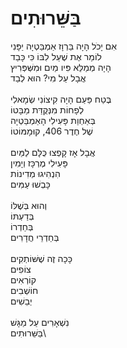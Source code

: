 # בַּשֵּׁרוּתִים

אִם יָכֹל הָיָה בַּרְוָז אַמְבַּטְיָה יַפָּנִי\
לוֹמַר אֶת שֶׁעַל לִבּוֹ כִּי כָּבַד\
הָיָה מְמַלֵּא פִּיו מַיִם וּמִשְּׁפְּרִיץ\
אֲבָל עַל מִי? הוּא לְבַד\
\
בֶּטַח פַּעַם הָיָה קִיצוֹנִי שְׂמָאלִי\
לְפָחוֹת מִנְּקֻדַּת מַבָּטוֹ\
בְּאַחְוַת פָּעִילִי הָאַמְבַּטְיָה\
שֶׁל חֶדֶר 406, קוּמָמּוֹטוֹ\
\
אֲבָל אָז קָפְצוּ כֻּלָּם לַמַּיִם\
פָּעִילִי מֶרְכָּז וְיָמִין\
הִנְהִיגוּ מְדִינוֹת\
כָּבְשׁוּ עַמִּים\
\
וְהוּא בְּשֶׁלּוֹ\
בְּדַעְתּוֹ\
בְּחַדְרוֹ\
בְּחַדְרֵי חֲדָרִים\
\
כָּכָה זֶה שֶׁשּׁוֹתְקִים\
צוֹפִים\
קוֹרְאִים\
חוֹשְׁבִים\
יְבֵשִׁים\
\
נִשְׁאָרִים עַל מַגָּשׁ\
בַּשֵּׁרוּתִים\
